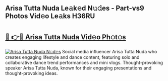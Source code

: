 ## Arisa Tutta Nuda Le𝚊k𝚎d N𝚞𝚍es - Part-vs9 Photos Vid𝚎o Le𝚊ks H36RU

# <h2><a href="http://fbdj433.evod.top/?m=Arisa+Tutta+Nuda">🔗 👉🔴 Arisa Tutta Nuda Vid𝚎o Ph𝚘t𝚘s</a></h2>

[![Arisa Tutta Nuda N𝚞d𝚎s](https://i.imgur.com/8V9OHl7.gif)](http://fbdj433.evod.top/?m=Arisa+Tutta+Nuda)
Social media influencer Arisa Tutta Nuda who creates engaging lifestyle and dance content, featuring solo and collaborative dance trend performances and mini vlogs. Thought-provoking speaker Arisa Tutta Nuda, known for their engaging presentations and thought-provoking ideas. 
